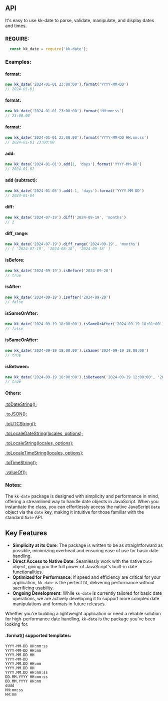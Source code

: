 
## API
It's easy to use kk-date to parse, validate, manipulate, and display dates and times.

### REQUIRE:

```javascript
  const kk_date = require('kk-date');
```

### Examples:
#### format:
```javascript
new kk_date('2024-01-01 23:00:00').format('YYYY-MM-DD')
// 2024-01-01
```
#### format:
```javascript
new kk_date('2024-01-01 23:00:00').format('HH:mm:ss')
// 23:00:00
```
#### format:
```javascript
new kk_date('2024-01-01 23:00:00').format('YYYY-MM-DD HH:mm:ss')
// 2024-01-01 23:00:00
```
#### add:
```javascript
new kk_date('2024-01-01').add(1, 'days').format('YYYY-MM-DD')
// 2024-01-02
```
#### add (subtract):
```javascript
new kk_date('2024-01-05').add(-1, 'days').format('YYYY-MM-DD')
// 2024-01-04
```
#### diff:
```javascript
new kk_date('2024-07-19').diff('2024-09-19', 'months')
// 2
```
#### diff_range:
```javascript
new kk_date('2024-07-19').diff_range('2024-09-19', 'months')
// [ '2024-07-19', '2024-08-18', '2024-09-18' ]
```
#### isBefore:
```javascript
new kk_date('2024-09-19').isBefore('2024-09-20')
// true
```
#### isAfter:
```javascript
new kk_date('2024-09-19').isAfter('2024-09-20')
// false
```
#### isSameOrAfter:
```javascript
new kk_date('2024-09-19 18:00:00').isSameOrAfter('2024-09-19 18:01:00')
// false
```
#### isSameOrAfter:
```javascript
new kk_date('2024-09-19 18:00:00').isSame('2024-09-19 18:00:00')
// true
```
#### isBetween:
```javascript
new kk_date('2024-09-19 18:00:00').isBetween('2024-09-19 12:00:00', '2024-09-19 19:00:00')
// true
```

#### Others:
[.toDateString();](https://developer.mozilla.org/en-US/docs/Web/JavaScript/Reference/Global_Objects/Date/toDateString)

[.toJSON();](https://developer.mozilla.org/en-US/docs/Web/JavaScript/Reference/Global_Objects/Date/toJSON)

[.toUTCString();](https://developer.mozilla.org/en-US/docs/Web/JavaScript/Reference/Global_Objects/Date/toUTCString)

[.toLocaleDateString(locales, options);](https://developer.mozilla.org/en-US/docs/Web/JavaScript/Reference/Global_Objects/Date/toLocaleDateString)

[.toLocaleString(locales, options);](https://developer.mozilla.org/en-US/docs/Web/JavaScript/Reference/Global_Objects/Date/toLocaleString)

[.toLocaleTimeString(locales, options);](https://developer.mozilla.org/en-US/docs/Web/JavaScript/Reference/Global_Objects/Date/toLocaleTimeString)

[.toTimeString();](https://developer.mozilla.org/en-US/docs/Web/JavaScript/Reference/Global_Objects/Date/toTimeString)

[.valueOf();](https://developer.mozilla.org/en-US/docs/Web/JavaScript/Reference/Global_Objects/Date/valueOf)


### Notes:
The `kk-date` package is designed with simplicity and performance in mind, offering a streamlined way to handle date objects in JavaScript. When you instantiate the class, you can effortlessly access the native JavaScript `Date` object via the `date` key, making it intuitive for those familiar with the standard `Date` API.

## Key Features
- **Simplicity at its Core**: The package is written to be as straightforward as possible, minimizing overhead and ensuring ease of use for basic date handling.
- **Direct Access to Native Date**: Seamlessly work with the native `Date` object, giving you the full power of JavaScript's built-in date functionalities.
- **Optimized for Performance**: If speed and efficiency are critical for your application, `kk-date` is the perfect fit, delivering performance without sacrificing usability.
- **Ongoing Development**: While `kk-date` is currently tailored for basic date operations, we are actively developing it to support more complex date manipulations and formats in future releases.

Whether you're building a lightweight application or need a reliable solution for high-performance date handling, `kk-date` is the package you’ve been looking for.

#### .format() supported templates:

```console
YYYY-MM-DD HH:mm:ss
YYYY-MM-DD HH:mm
YYYY-MM-DD HH
YYYY-MM-DD
YYYY.MM.DD HH:mm
YYYY.MM.DD HH
YYYY.MM.DD HH:mm:ss
DD.MM.YYYY HH:mm:ss
DD.MM.YYYY HH:mm
dddd
HH:mm:ss
HH:mm
```
